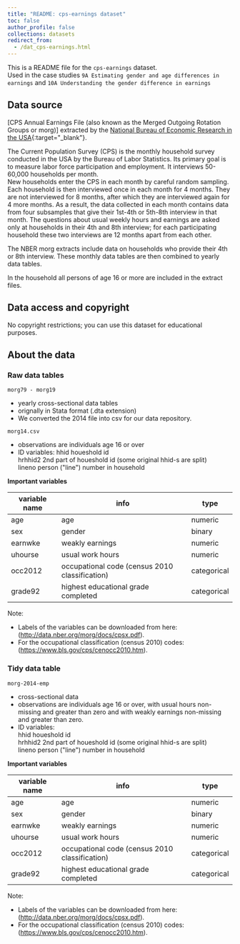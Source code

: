 ```yaml
---
title: "README: cps-earnings dataset"
toc: false
author_profile: false
collections: datasets
redirect_from:
  - /dat_cps-earnings.html
---
```


This is a  README file for the `cps-earnings` dataset.   
Used in the case studies `9A Estimating gender and age differences in earnings` and `10A Understanding the gender difference in earnings`  

## Data source  

[CPS Annual Earnings File (also known as the Merged Outgoing Rotation Groups or morg)] extracted by the [National Bureau of Economic Research in the USA](http://www2.nber.org/data/morg.html){:target="_blank"}.   

The Current Population Survey (CPS) is the monthly household survey conducted in the USA by the Bureau of Labor Statistics. Its primary goal is to measure labor force participation and employment. It interviews 50-60,000 households per month.  
New households enter the CPS in each month by careful random sampling. Each household is then interviewed once in each month for 4 months. They are not interviewed for 8 months, after which they are interviewed again for 4 more months. As a result, the data collected in each month contains data from four subsamples that give their 1st-4th or 5th-8th interview in that month. The questions about usual weekly hours and earnings are asked only at households in their 4th and 8th interview; for each participating household these two interviews are 12 months apart from each other.  

The NBER morg extracts include data on households who provide their 4th or 8th interview. These monthly data tables are then combined to yearly data tables.  

In the household all persons of age 16 or more are included in the extract files.  


## Data access and copyright  

No copyright restrictions; you can use this dataset for educational purposes.  



## About the data  


### Raw data tables  

`morg79 - morg19`  
* yearly cross-sectional data tables  
* orignally in Stata format (.dta extension)  
* We converted the 2014 file into csv for our data repository.  

 `morg14.csv`  
 * observations are individuals age 16 or over  
 * ID variables:
  	hhid 	houeshold id  
  	hrhhid2 2nd part of houeshold id (some original hhid-s are split)  
  	lineno  person ("line") number in household  

**Important variables**  

| variable name 	| info    	| type   	|
|---------------	|-----------------------	|--------	|  
|  age  |  age  |  numeric  |  
|  sex  |  gender  |  binary  |  
|  earnwke  |  weakly earnings  |  numeric  |  
|  uhourse  |  usual work hours  |  numeric  |  
|  occ2012  |  occupational code (census 2010 classification)  |  categorical  |  
|  grade92  |  highest educational grade completed  |  categorical  |  

Note:
* Labels of the variables can be downloaded from here:(http://data.nber.org/morg/docs/cpsx.pdf).  
* For the occupational classification (census 2010) codes:(https://www.bls.gov/cps/cenocc2010.htm).  

### Tidy data table  

`morg-2014-emp`  
* cross-sectional data  
* observations are individuals age 16 or over, with usual hours non-missing and greater than zero and with weakly earnings non-missing and greater than zero.  
* ID variables:  
	 	hhid 	houeshold id  
	 	hrhhid2 2nd part of houeshold id (some original hhid-s are split)  
	 	lineno  person ("line") number in household  

 **Important variables**  
 
| variable name 	| info    	| type   	|
|---------------	|-----------------------	|--------	|  
|  age  |  age  |  numeric  |  
|  sex  |  gender  |  binary  |  
|  earnwke  |  weakly earnings  |  numeric  |  
|  uhourse  |  usual work hours  |  numeric  |  
|  occ2012  |  occupational code (census 2010 classification)  |  categorical  |  
|  grade92  |  highest educational grade completed  |  categorical  |    

Note:
* Labels of the variables can be downloaded from here:(http://data.nber.org/morg/docs/cpsx.pdf).  
* For the occupational classification (census 2010) codes:(https://www.bls.gov/cps/cenocc2010.htm).  
